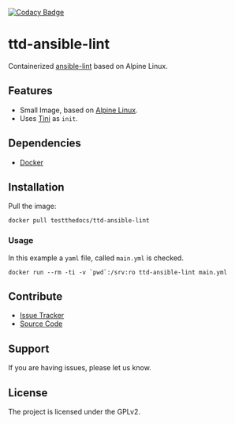[![Codacy Badge](https://api.codacy.com/project/badge/Grade/96405c4eeb64419d981fc37027a816b0)](https://www.codacy.com/app/svx/ttd-ansible-lint?utm_source=github.com&amp;utm_medium=referral&amp;utm_content=testthedocs/ttd-ansible-lint&amp;utm_campaign=Badge_Grade)

# ttd-ansible-lint

Containerized [ansible-lint](https://github.com/willthames/ansible-lint)
based on Alpine Linux.

## Features

- Small Image, based on [Alpine Linux](http://www.alpinelinux.org/).
- Uses [Tini](https://github.com/krallin/tini) as `init`.

## Dependencies

- [Docker](https://docker.com "Homepage of docker")

## Installation

Pull the image:

```shell
docker pull testthedocs/ttd-ansible-lint
```

### Usage

In this example a `yaml` file, called `main.yml` is checked.

```shell
docker run --rm -ti -v `pwd`:/srv:ro ttd-ansible-lint main.yml
```

## Contribute

- [Issue Tracker](github.com/testthedocs/ttd-ansible-lint/issues)
- [Source Code](github.com/testthedocs/ttd-ansible-lint)

## Support

If you are having issues, please let us know.

## License

The project is licensed under the GPLv2.
